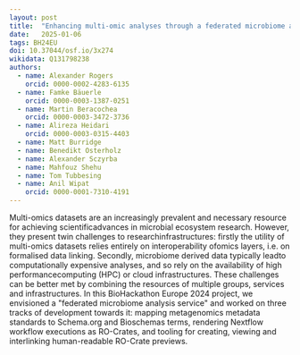 ```yaml
---
layout: post
title:  "Enhancing multi-omic analyses through a federated microbiome analysis service"
date:   2025-01-06
tags: BH24EU
doi: 10.37044/osf.io/3x274
wikidata: Q131798238
authors:
  - name: Alexander Rogers
    orcid: 0000-0002-4283-6135
  - name: Famke Bäuerle
    orcid: 0000-0003-1387-0251
  - name: Martin Beracochea
    orcid: 0000-0003-3472-3736
  - name: Alireza Heidari
    orcid: 0000-0003-0315-4403
  - name: Matt Burridge
  - name: Benedikt Osterholz
  - name: Alexander Sczyrba
  - name: Mahfouz Shehu
  - name: Tom Tubbesing
  - name: Anil Wipat
    orcid: 0000-0001-7310-4191
---
```


Multi-omics datasets are an increasingly prevalent and necessary resource for achieving scientificadvances in microbial ecosystem research. However, they present twin challenges to researchinfrastructures: firstly the utility of multi-omics datasets relies entirely on interoperability ofomics layers, i.e. on formalised data linking. Secondly, microbiome derived data typically leadto computationally expensive analyses, and so rely on the availability of high performancecomputing (HPC) or cloud infrastructures. These challenges can be better met by combining the resources of multiple groups, services and infrastructures. In this BioHackathon Europe 2024 project, we envisioned a "federated microbiome analysis service" and worked on three tracks of development towards it: mapping metagenomics metadata standards to Schema.org and Bioschemas terms, rendering Nextflow workflow executions as RO-Crates, and tooling for creating, viewing and interlinking human-readable RO-Crate previews.

